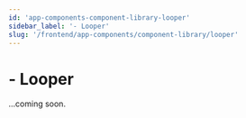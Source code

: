 ```yaml
---
id: 'app-components-component-library-looper'
sidebar_label: '- Looper'
slug: '/frontend/app-components/component-library/looper'
---
```


# - Looper

...coming soon.
